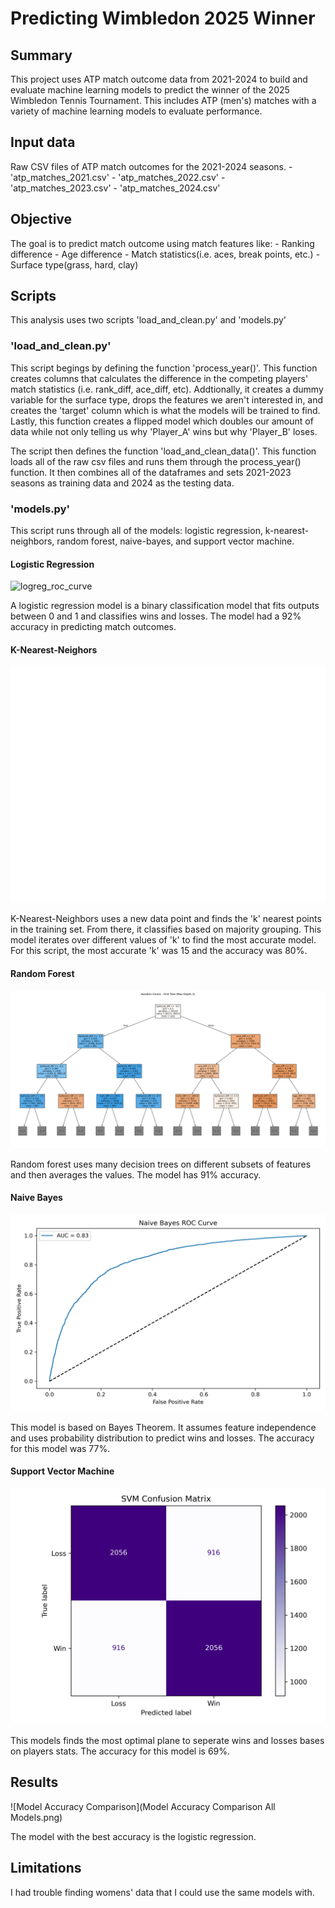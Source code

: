 # Predicting Wimbledon 2025 Winner

## Summary
This project uses ATP match outcome data from 2021-2024 to build and evaluate 
machine learning models to predict the winner of the 2025 Wimbledon Tennis 
Tournament. This includes ATP (men's) matches with a variety of machine 
learning models to evaluate performance.

## Input data
Raw CSV files of ATP match outcomes for the 2021-2024 seasons.
    -   'atp_matches_2021.csv'
    -   'atp_matches_2022.csv'
    -   'atp_matches_2023.csv'
    -   'atp_matches_2024.csv'
    
## Objective
The goal is to predict match outcome using match features like:
    -   Ranking difference
    -   Age difference
    -   Match statistics(i.e. aces, break points, etc.)
    -   Surface type(grass, hard, clay)
    
## Scripts
This analysis uses two scripts 'load_and_clean.py' and 'models.py'

### 'load_and_clean.py'
This script begings by defining the function 'process_year()'. This function 
creates columns that calculates the difference in the competing players' match 
statistics (i.e. rank_diff, ace_diff, etc). Addtionally, it creates a dummy 
variable for the surface type, drops the features we aren't interested in, 
and creates the 'target' column which is what the models will be trained to 
find. Lastly, this function creates a flipped model which doubles our amount 
of data while not only telling us why 'Player_A' wins but why 'Player_B' loses.

The script then defines the function 'load_and_clean_data()'. This function 
loads all of the raw csv files and runs them through the process_year() 
function. It then combines all of the dataframes and sets 2021-2023 seasons as 
training data and 2024 as the testing data.

### 'models.py'
This script runs through all of the models: logistic regression, 
k-nearest-neighbors, random forest, naive-bayes, and support vector machine.

#### Logistic Regression

![logreg_roc_curve](https://github.com/user-attachments/assets/ff82ca69-4619-4c18-ab85-82f3fb7058a9)

A logistic regression model is a binary classification model that fits outputs 
between 0 and 1 and classifies wins and losses. The model had a 92% accuracy
in predicting match outcomes.
 
#### K-Nearest-Neighors

![K-Nearest-Neighors](KKN_Accuracy_vs_Number_of_Neighbors.png)

K-Nearest-Neighbors uses a new data point and finds the 'k' nearest points in 
the training set. From there, it classifies based on majority grouping. This 
model iterates over different values of 'k' to find the most accurate model. 
For this script, the most accurate 'k' was 15 and the accuracy was 80%.

#### Random Forest

![Example Random Forest Tree](rf_first_tree.png)

Random forest uses many decision trees on different subsets of features and 
then averages the values. The model has 91% accuracy.

#### Naive Bayes

![Naive Bayes](naive_bayes_roc_curve.png)

This model is based on Bayes Theorem. It assumes feature independence and uses 
probability distribution to predict wins and losses. The accuracy for this 
model was 77%.

#### Support Vector Machine

![Support Vector Machine](svm_conf_matrix.png)

This models finds the most optimal plane to seperate wins and losses bases on 
players stats. The accuracy for this model is 69%.

## Results

![Model Accuracy Comparison](Model Accuracy Comparison All Models.png)

The model with the best accuracy is the logistic regression.

## Limitations

I had trouble finding womens' data that I could use the same models with.







